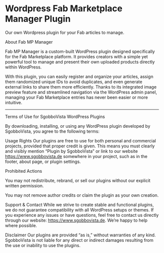 # Wordpress Fab Marketplace Manager Plugin
Our own Wordpress plugin for your Fab articles to manage.

About Fab MP Manager

Fab MP Manager is a custom-built WordPress plugin designed specifically for the Fab Marketplace platform. It provides creators with a simple yet powerful tool to manage and present their own uploaded products directly within WordPress.

With this plugin, you can easily register and organize your articles, assign them randomized unique IDs to avoid duplicates, and even generate external links to share them more efficiently. Thanks to its integrated image preview feature and streamlined navigation via the WordPress admin panel, managing your Fab Marketplace entries has never been easier or more intuitive.

---

Terms of Use for SgobboVista WordPress Plugins

By downloading, installing, or using any WordPress plugin developed by SgobboVista, you agree to the following terms:

Usage Rights
Our plugins are free to use for both personal and commercial projects, provided that proper credit is given. This means you must clearly and visibly mention “Plugin by SgobboVista” or link to our website https://www.sgobbovista.de somewhere in your project, such as in the footer, about page, or plugin settings.

Prohibited Actions

You may not redistribute, rebrand, or sell our plugins without our explicit written permission.

You may not remove author credits or claim the plugin as your own creation.

Support & Contact
While we strive to create stable and functional plugins, we do not guarantee compatibility with all WordPress setups or themes. If you experience any issues or have questions, feel free to contact us directly through our website: https://www.sgobbovista.de. We’re happy to help where possible.

Disclaimer
Our plugins are provided “as is,” without warranties of any kind. SgobboVista is not liable for any direct or indirect damages resulting from the use or inability to use the plugins.
